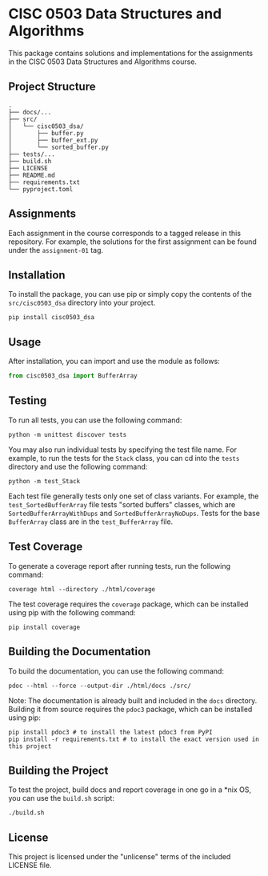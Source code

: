 # CISC 0503 Data Structures and Algorithms

This package contains solutions and implementations for the assignments in the CISC 0503 Data Structures and Algorithms course.

## Project Structure

```
.
├── docs/...
├── src/
│   └── cisc0503_dsa/
│       ├── buffer.py
│       ├── buffer_ext.py
│       └── sorted_buffer.py
├── tests/...
├── build.sh
├── LICENSE
├── README.md
├── requirements.txt
└── pyproject.toml
```

## Assignments

Each assignment in the course corresponds to a tagged release in this repository. For example, the solutions for the first assignment can be found under the `assignment-01` tag.

## Installation

To install the package, you can use pip or simply copy the contents of the `src/cisc0503_dsa` directory into your project.

```
pip install cisc0503_dsa
```

## Usage

After installation, you can import and use the module as follows:

```python
from cisc0503_dsa import BufferArray
```

## Testing

To run all tests, you can use the following command:

```
python -m unittest discover tests
```

You may also run individual tests by specifying the test file name. For example,
to run the tests for the `Stack` class, you can cd into the `tests` directory and
use the following command:

```
python -m test_Stack
```

Each test file generally tests only one set of class variants. For example,
the `test_SortedBufferArray` file tests "sorted buffers" classes, which are
`SortedBufferArrayWithDups` and `SortedBufferArrayNoDups`. Tests for the base
`BufferArray` class are in the `test_BufferArray` file.

## Test Coverage

To generate a coverage report after running tests, run the following command:

```
coverage html --directory ./html/coverage
```

The test coverage requires the `coverage` package, which can be installed using pip
with the following command:

```
pip install coverage
```

## Building the Documentation

To build the documentation, you can use the following command:

```
pdoc --html --force --output-dir ./html/docs ./src/
```

Note: The documentation is already built and included in the `docs` directory. Building it from source requires the `pdoc3` package, which can be installed using pip:

```
pip install pdoc3 # to install the latest pdoc3 from PyPI
pip install -r requirements.txt # to install the exact version used in this project
```

## Building the Project

To test the project, build docs and report coverage in one go in a *nix OS, you can
use the `build.sh` script:

```
./build.sh
```

## License

This project is licensed under the "unlicense" terms of the included LICENSE file.
